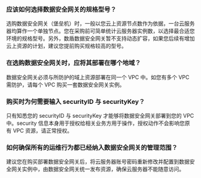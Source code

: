 ### 应该如何选择数据安全网关的规格型号？
选购数据安全网关（堡垒机）时，一般以您云上资源节点数作为依据，一台云服务器均算作一个单独节点。您在采购前可简单统计云服务器实例数，以选择最合适您环境的规格型号。另外，数盾数据安全网关暂不支持动态扩容，如果您后续有增加云上资源的计划，建议您提前购买规格较高的型号。

### 在选购数据安全网关时，应将其部署在哪个地域？
数据安全网关必须与所防护的域上资源部署在同一个 VPC 中。如您有多个 VPC 需防护，请每个 VPC 购买一套数据安全网关实例。

### 购买时为何需要输入 securityID 与 securityKey？
只有知悉您的 securityID 与 securityKey 才能够将数据安全网关部署到您的 VPC 中。security 信息本身用于授权给相关业务方用于操作，授权动作不会影响您原有 VPC 资源，请正常授权。

### 如何确保所有的运维行为都已经纳入数据安全网关的管理范围？
建议您在购买部署数据安全网关后，将云服务器账号密码重新修改并配置到数据安全网关实例中，由数据安全网关统一发布资源，确保云服务器不能随意访问。
